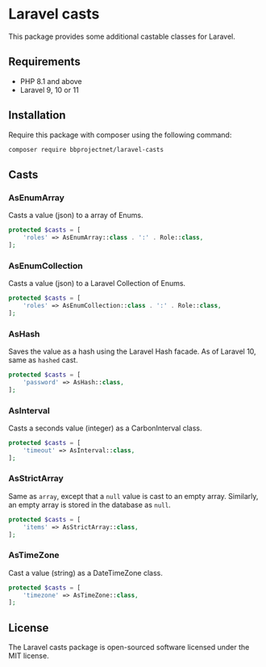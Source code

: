 # Laravel casts

This package provides some additional castable classes for Laravel.

## Requirements

- PHP 8.1 and above
- Laravel 9, 10 or 11

## Installation

Require this package with composer using the following command:

```bash
composer require bbprojectnet/laravel-casts
```

## Casts

### AsEnumArray

Casts a value (json) to a array of Enums.

```php
protected $casts = [
	'roles' => AsEnumArray::class . ':' . Role::class,
];
```

### AsEnumCollection

Casts a value (json) to a Laravel Collection of Enums.

```php
protected $casts = [
	'roles' => AsEnumCollection::class . ':' . Role::class,
];
```

### AsHash

Saves the value as a hash using the Laravel Hash facade. As of Laravel 10, same as `hashed` cast.

```php
protected $casts = [
	'password' => AsHash::class,
];
```

### AsInterval

Casts a seconds value (integer) as a CarbonInterval class.

```php
protected $casts = [
	'timeout' => AsInterval::class,
];
```

### AsStrictArray

Same as `array`, except that a `null` value is cast to an empty array. Similarly, an empty array is stored in the database as `null`.

```php
protected $casts = [
	'items' => AsStrictArray::class,
];
```

### AsTimeZone

Cast a value (string) as a DateTimeZone class.

```php
protected $casts = [
	'timezone' => AsTimeZone::class,
];
```

## License

The Laravel casts package is open-sourced software licensed under the MIT license.

